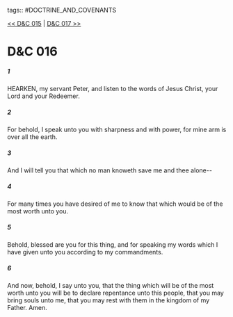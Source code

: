 tags:: #DOCTRINE_AND_COVENANTS

[<< D&C 015](DOCTRINE_AND_COVENANTS/D&C_015.md) | [D&C 017 >>](DOCTRINE_AND_COVENANTS/D&C_017.md)

# D&C 016

##### 1

HEARKEN, my servant Peter, and listen to the words of Jesus Christ, your Lord and your Redeemer.

##### 2

For behold, I speak unto you with sharpness and with power, for mine arm is over all the earth.

##### 3

And I will tell you that which no man knoweth save me and thee alone--

##### 4

For many times you have desired of me to know that which would be of the most worth unto you.

##### 5

Behold, blessed are you for this thing, and for speaking my words which I have given unto you according to my commandments.

##### 6

And now, behold, I say unto you, that the thing which will be of the most worth unto you will be to declare repentance unto this people, that you may bring souls unto me, that you may rest with them in the kingdom of my Father. Amen.
